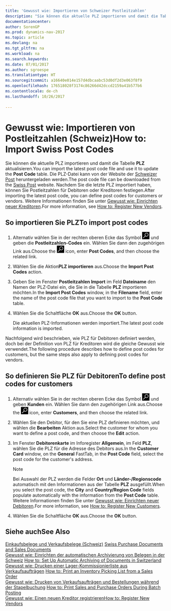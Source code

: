 ```yaml
---
title: 'Gewusst wie: Importieren von Schweizer Postleitzahlen'
description: "Sie können die aktuelle PLZ importieren und damit die Tabelle **PLZ** aktualisieren. Die PLZ-Datei kann von der Website der Schweizer Post heruntergeladen werden. Nachdem Sie den letzten PLZ-Code importiert haben, können Sie Postleitzahlen für Debitoren oder Kreditoren festlegen."
documentationcenter: 
author: SorenGP
ms.prod: dynamics-nav-2017
ms.topic: article
ms.devlang: na
ms.tgt_pltfrm: na
ms.workload: na
ms.search.keywords: 
ms.date: 07/01/2017
ms.author: sgroespe
ms.translationtype: HT
ms.sourcegitcommit: a16640e014e157d4dbcaabc53d0df2d3e063f8f9
ms.openlocfilehash: 176518028f3174c86266d42dccd2159a41b577b6
ms.contentlocale: de-ch
ms.lasthandoff: 10/26/2017

---
```

# <a name="how-to-import-swiss-post-codes"></a><span data-ttu-id="7eec6-105">Gewusst wie: Importieren von Postleitzahlen (Schweiz)</span><span class="sxs-lookup"><span data-stu-id="7eec6-105">How to: Import Swiss Post Codes</span></span>
<span data-ttu-id="7eec6-106">Sie können die aktuelle PLZ importieren und damit die Tabelle **PLZ** aktualisieren.</span><span class="sxs-lookup"><span data-stu-id="7eec6-106">You can import the latest post code file and use it to update the **Post Code** table.</span></span> <span data-ttu-id="7eec6-107">Die PLZ-Datei kann von der Website der [Schweizer Post](http://go.microsoft.com/fwlink/?LinkId=150292) heruntergeladen werden.</span><span class="sxs-lookup"><span data-stu-id="7eec6-107">The post code file can be downloaded from the [Swiss Post](http://go.microsoft.com/fwlink/?LinkId=150292) website.</span></span> <span data-ttu-id="7eec6-108">Nachdem Sie die letzte PLZ importiert haben, können Sie Postleitzahlen für Debitoren oder Kreditoren festlegen.</span><span class="sxs-lookup"><span data-stu-id="7eec6-108">After importing the latest post code, you can define post codes for customers or vendors.</span></span> <span data-ttu-id="7eec6-109">Weitere Informationen finden Sie unter [Gewusst wie: Einrichten neuer Kreditoren](../../purchasing-how-register-new-vendors.md).</span><span class="sxs-lookup"><span data-stu-id="7eec6-109">For more information, see [How to: Register New Vendors](../../purchasing-how-register-new-vendors.md).</span></span>  

## <a name="to-import-post-codes"></a><span data-ttu-id="7eec6-110">So importieren Sie PLZ</span><span class="sxs-lookup"><span data-stu-id="7eec6-110">To import post codes</span></span>  

1.  <span data-ttu-id="7eec6-111">Alternativ wählen Sie in der rechten oberen Ecke das Symbol ![Nach Seite oder Bericht suchen](../../media/ui-search/search_small.png "Nach Seite oder Bericht suchen") und geben die **Postleitzahlen-Codes** ein. Wählen Sie dann den zugehörigen Link aus.</span><span class="sxs-lookup"><span data-stu-id="7eec6-111">Choose the ![Search for Page or Report](../../media/ui-search/search_small.png "Search for Page or Report icon") icon, enter **Post Codes**, and then choose the related link.</span></span>  
2.  <span data-ttu-id="7eec6-112">Wählen Sie die Aktion**PLZ importieren** aus.</span><span class="sxs-lookup"><span data-stu-id="7eec6-112">Choose the **Import Post Codes** action.</span></span>  
3.  <span data-ttu-id="7eec6-113">Geben Sie im Fenster **Postleitzahlen Import** im Feld **Dateiname** den Namen der PLZ-Datei ein, die Sie in die Tabelle **PLZ** importieren möchten.</span><span class="sxs-lookup"><span data-stu-id="7eec6-113">In the **Import Post Codes** window, in the **Filename** field, enter the name of the post code file that you want to import to the **Post Code** table.</span></span>  
4.  <span data-ttu-id="7eec6-114">Wählen Sie die Schaltfläche **OK** aus.</span><span class="sxs-lookup"><span data-stu-id="7eec6-114">Choose the **OK** button.</span></span>  

    <span data-ttu-id="7eec6-115">Die aktuellen PLZ-Informationen werden importiert.</span><span class="sxs-lookup"><span data-stu-id="7eec6-115">The latest post code information is imported.</span></span>  

<span data-ttu-id="7eec6-116">Nachfolgend wird beschrieben, wie PLZ für Debitoren definiert werden, doch bei der Definition von PLZ für Kreditoren wird die gleiche Gewusst wie verwendet.</span><span class="sxs-lookup"><span data-stu-id="7eec6-116">The following procedure describes how to define post codes for customers, but the same steps also apply to defining post codes for vendors.</span></span>  

## <a name="to-define-post-codes-for-customers"></a><span data-ttu-id="7eec6-117">So definieren Sie PLZ für Debitoren</span><span class="sxs-lookup"><span data-stu-id="7eec6-117">To define post codes for customers</span></span>  

1.  <span data-ttu-id="7eec6-118">Alternativ wählen Sie in der rechten oberen Ecke das Symbol ![Nach Seite oder Bericht suchen](../../media/ui-search/search_small.png "Nach Seite oder Bericht suchen") und geben **Kunden** ein. Wählen Sie dann den zugehörigen Link aus.</span><span class="sxs-lookup"><span data-stu-id="7eec6-118">Choose the ![Search for Page or Report](../../media/ui-search/search_small.png "Search for Page or Report icon") icon, enter **Customers**, and then choose the related link.</span></span>  
2.  <span data-ttu-id="7eec6-119">Wählen Sie den Debitor, für den Sie eine PLZ definieren möchten, und wählen die **Bearbeiten** Aktion aus.</span><span class="sxs-lookup"><span data-stu-id="7eec6-119">Select the customer for whom you want to define a post code, and then choose the **Edit** action.</span></span>  
3.  <span data-ttu-id="7eec6-120">Im Fenster **Debitorenkarte** im Inforegister **Allgemein**, im Feld **PLZ**, wählen Sie die PLZ für die Adresse des Debitors aus.</span><span class="sxs-lookup"><span data-stu-id="7eec6-120">In the **Customer Card** window, on the **General** FastTab, in the **Post Code** field, select the post code for the customer's address.</span></span>  

    > [!NOTE]  
    >  <span data-ttu-id="7eec6-121">Bei Auswahl der PLZ werden die Felder **Ort** und **Länder-/Regionscode** automatisch mit den Informationen aus der Tabelle **PLZ** ausgefüllt.</span><span class="sxs-lookup"><span data-stu-id="7eec6-121">When you select the post code, the **City** and **Country/Region Code** fields populate automatically with the information from the **Post Code** table.</span></span> <span data-ttu-id="7eec6-122">Weitere Informationen finden Sie unter [Gewusst wie: Einrichten neuer Debitoren](../../sales-how-register-new-customers.md).</span><span class="sxs-lookup"><span data-stu-id="7eec6-122">For more information, see [How to: Register New Customers](../../sales-how-register-new-customers.md).</span></span>  

4.  <span data-ttu-id="7eec6-123">Wählen Sie die Schaltfläche **OK** aus.</span><span class="sxs-lookup"><span data-stu-id="7eec6-123">Choose the **OK** button.</span></span>  

## <a name="see-also"></a><span data-ttu-id="7eec6-124">Siehe auch</span><span class="sxs-lookup"><span data-stu-id="7eec6-124">See Also</span></span>   
 <span data-ttu-id="7eec6-125">[Einkaufsbelege und Verkaufsbelege (Schweiz)](swiss-purchase-documents-and-sales-documents.md) </span><span class="sxs-lookup"><span data-stu-id="7eec6-125">[Swiss Purchase Documents and Sales Documents](swiss-purchase-documents-and-sales-documents.md) </span></span>  
 <span data-ttu-id="7eec6-126">[Gewusst wie: Einrichten der automatischen Archivierung von Belegen in der Schweiz](how-to-set-up-automatic-archiving-of-documents-in-switzerland.md) </span><span class="sxs-lookup"><span data-stu-id="7eec6-126">[How to: Set Up Automatic Archiving of Documents in Switzerland](how-to-set-up-automatic-archiving-of-documents-in-switzerland.md) </span></span>  
 <span data-ttu-id="7eec6-127">[Gewusst wie: Drucken einer Lager-Kommissionierliste aus Verkaufsaufträgen](how-to-print-an-inventory-picking-list-from-a-sales-order.md) </span><span class="sxs-lookup"><span data-stu-id="7eec6-127">[How to: Print an Inventory Picking List from a Sales Order](how-to-print-an-inventory-picking-list-from-a-sales-order.md) </span></span>  
 <span data-ttu-id="7eec6-128">[Gewusst wie: Drucken von Verkaufsaufträgen und Bestellungen während der Stapelbuchung](how-to-print-sales-and-purchase-orders-during-batch-posting.md) </span><span class="sxs-lookup"><span data-stu-id="7eec6-128">[How to: Print Sales and Purchase Orders During Batch Posting](how-to-print-sales-and-purchase-orders-during-batch-posting.md) </span></span>  
 [<span data-ttu-id="7eec6-129">Gewusst wie: Einen neuen Kreditor registrieren</span><span class="sxs-lookup"><span data-stu-id="7eec6-129">How to: Register New Vendors</span></span>](../../purchasing-how-register-new-vendors.md)  

